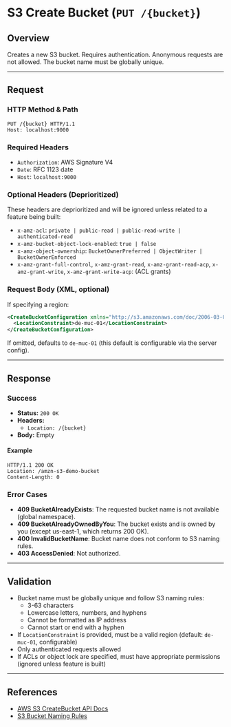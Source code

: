 # S3 Create Bucket (`PUT /{bucket}`)

## Overview
Creates a new S3 bucket. Requires authentication. Anonymous requests are not allowed. The bucket name must be globally unique.

---

## Request

### HTTP Method & Path
```
PUT /{bucket} HTTP/1.1
Host: localhost:9000
```

### Required Headers
- `Authorization`: AWS Signature V4
- `Date`: RFC 1123 date
- `Host`: `localhost:9000`

### Optional Headers (Deprioritized)
These headers are deprioritized and will be ignored unless related to a feature being built:
- `x-amz-acl`: `private | public-read | public-read-write | authenticated-read`
- `x-amz-bucket-object-lock-enabled`: `true | false`
- `x-amz-object-ownership`: `BucketOwnerPreferred | ObjectWriter | BucketOwnerEnforced`
- `x-amz-grant-full-control`, `x-amz-grant-read`, `x-amz-grant-read-acp`, `x-amz-grant-write`, `x-amz-grant-write-acp`: (ACL grants)

### Request Body (XML, optional)
If specifying a region:
```xml
<CreateBucketConfiguration xmlns="http://s3.amazonaws.com/doc/2006-03-01/">
  <LocationConstraint>de-muc-01</LocationConstraint>
</CreateBucketConfiguration>
```
If omitted, defaults to `de-muc-01` (this default is configurable via the server config).

---

## Response

### Success
- **Status:** `200 OK`
- **Headers:**
  - `Location: /{bucket}`
- **Body:** Empty

#### Example
```
HTTP/1.1 200 OK
Location: /amzn-s3-demo-bucket
Content-Length: 0
```

### Error Cases
- **409 BucketAlreadyExists**: The requested bucket name is not available (global namespace).
- **409 BucketAlreadyOwnedByYou**: The bucket exists and is owned by you (except us-east-1, which returns 200 OK).
- **400 InvalidBucketName**: Bucket name does not conform to S3 naming rules.
- **403 AccessDenied**: Not authorized.

---

## Validation
- Bucket name must be globally unique and follow S3 naming rules:
  - 3-63 characters
  - Lowercase letters, numbers, and hyphens
  - Cannot be formatted as IP address
  - Cannot start or end with a hyphen
- If `LocationConstraint` is provided, must be a valid region (default: `de-muc-01`, configurable)
- Only authenticated requests allowed
- If ACLs or object lock are specified, must have appropriate permissions (ignored unless feature is built)

---

## References
- [AWS S3 CreateBucket API Docs](https://docs.aws.amazon.com/AmazonS3/latest/API/API_CreateBucket.html)
- [S3 Bucket Naming Rules](https://docs.aws.amazon.com/AmazonS3/latest/userguide/bucketnamingrules.html)
